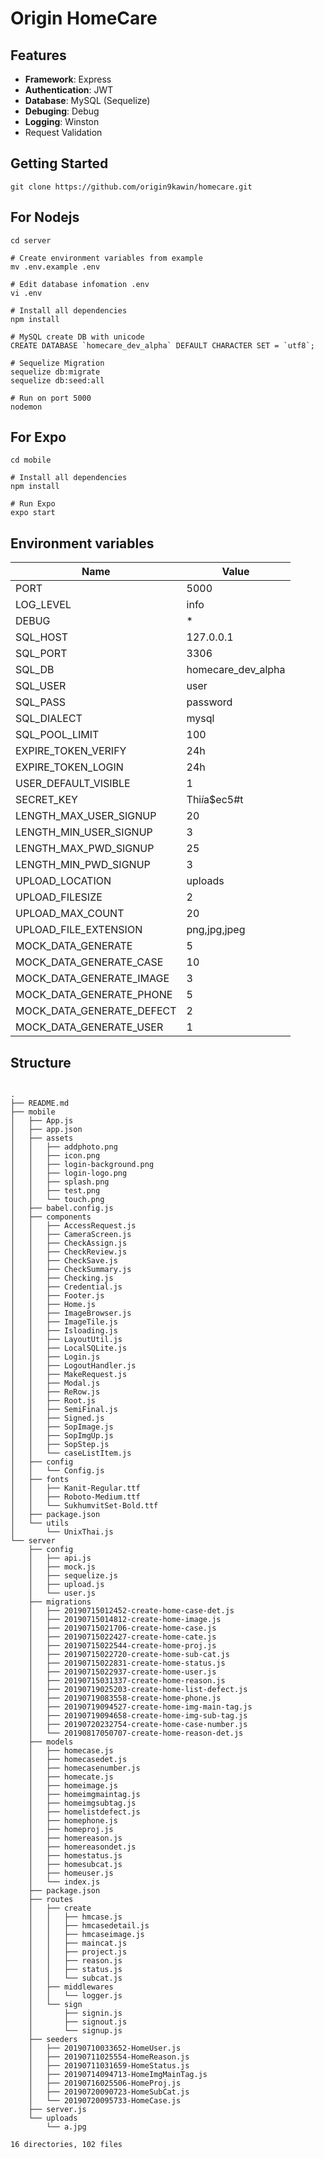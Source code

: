 
# Origin HomeCare


## Features
- **Framework**: Express
- **Authentication**: JWT
- **Database**: MySQL (Sequelize)
- **Debuging**: Debug
- **Logging**: Winston
- Request Validation

## Getting Started
```shell
git clone https://github.com/origin9kawin/homecare.git
```

## For Nodejs
```
cd server

# Create environment variables from example
mv .env.example .env

# Edit database infomation .env
vi .env

# Install all dependencies
npm install

# MySQL create DB with unicode
CREATE DATABASE `homecare_dev_alpha` DEFAULT CHARACTER SET = `utf8`;

# Sequelize Migration
sequelize db:migrate
sequelize db:seed:all

# Run on port 5000
nodemon
```

## For Expo
```
cd mobile

# Install all dependencies
npm install

# Run Expo
expo start
```


## Environment variables

Name | Value
------------ | -------------
PORT|5000
LOG_LEVEL|info
DEBUG|*
SQL_HOST|127.0.0.1
SQL_PORT|3306
SQL_DB|homecare_dev_alpha
SQL_USER|user
SQL_PASS|password
SQL_DIALECT|mysql
SQL_POOL_LIMIT|100
EXPIRE_TOKEN_VERIFY|24h
EXPIRE_TOKEN_LOGIN|24h
USER_DEFAULT_VISIBLE|1
SECRET_KEY|Thi$i$a$ec5#t
LENGTH_MAX_USER_SIGNUP|20
LENGTH_MIN_USER_SIGNUP|3
LENGTH_MAX_PWD_SIGNUP|25
LENGTH_MIN_PWD_SIGNUP|3
UPLOAD_LOCATION|uploads
UPLOAD_FILESIZE|2
UPLOAD_MAX_COUNT|20
UPLOAD_FILE_EXTENSION|png,jpg,jpeg
MOCK_DATA_GENERATE|5
MOCK_DATA_GENERATE_CASE|10
MOCK_DATA_GENERATE_IMAGE|3
MOCK_DATA_GENERATE_PHONE|5
MOCK_DATA_GENERATE_DEFECT|2
MOCK_DATA_GENERATE_USER|1

## Structure

```

.
├── README.md
├── mobile
│   ├── App.js
│   ├── app.json
│   ├── assets
│   │   ├── addphoto.png
│   │   ├── icon.png
│   │   ├── login-background.png
│   │   ├── login-logo.png
│   │   ├── splash.png
│   │   ├── test.png
│   │   └── touch.png
│   ├── babel.config.js
│   ├── components
│   │   ├── AccessRequest.js
│   │   ├── CameraScreen.js
│   │   ├── CheckAssign.js
│   │   ├── CheckReview.js
│   │   ├── CheckSave.js
│   │   ├── CheckSummary.js
│   │   ├── Checking.js
│   │   ├── Credential.js
│   │   ├── Footer.js
│   │   ├── Home.js
│   │   ├── ImageBrowser.js
│   │   ├── ImageTile.js
│   │   ├── Isloading.js
│   │   ├── LayoutUtil.js
│   │   ├── LocalSQLite.js
│   │   ├── Login.js
│   │   ├── LogoutHandler.js
│   │   ├── MakeRequest.js
│   │   ├── Modal.js
│   │   ├── ReRow.js
│   │   ├── Root.js
│   │   ├── SemiFinal.js
│   │   ├── Signed.js
│   │   ├── SopImage.js
│   │   ├── SopImgUp.js
│   │   ├── SopStep.js
│   │   └── caseListItem.js
│   ├── config
│   │   └── Config.js
│   ├── fonts
│   │   ├── Kanit-Regular.ttf
│   │   ├── Roboto-Medium.ttf
│   │   └── SukhumvitSet-Bold.ttf
│   ├── package.json
│   └── utils
│       └── UnixThai.js
└── server
    ├── config
    │   ├── api.js
    │   ├── mock.js
    │   ├── sequelize.js
    │   ├── upload.js
    │   └── user.js
    ├── migrations
    │   ├── 20190715012452-create-home-case-det.js
    │   ├── 20190715014812-create-home-image.js
    │   ├── 20190715021706-create-home-case.js
    │   ├── 20190715022427-create-home-cate.js
    │   ├── 20190715022544-create-home-proj.js
    │   ├── 20190715022720-create-home-sub-cat.js
    │   ├── 20190715022831-create-home-status.js
    │   ├── 20190715022937-create-home-user.js
    │   ├── 20190715031337-create-home-reason.js
    │   ├── 20190719025203-create-home-list-defect.js
    │   ├── 20190719083558-create-home-phone.js
    │   ├── 20190719094527-create-home-img-main-tag.js
    │   ├── 20190719094658-create-home-img-sub-tag.js
    │   ├── 20190720232754-create-home-case-number.js
    │   └── 20190817050707-create-home-reason-det.js
    ├── models
    │   ├── homecase.js
    │   ├── homecasedet.js
    │   ├── homecasenumber.js
    │   ├── homecate.js
    │   ├── homeimage.js
    │   ├── homeimgmaintag.js
    │   ├── homeimgsubtag.js
    │   ├── homelistdefect.js
    │   ├── homephone.js
    │   ├── homeproj.js
    │   ├── homereason.js
    │   ├── homereasondet.js
    │   ├── homestatus.js
    │   ├── homesubcat.js
    │   ├── homeuser.js
    │   └── index.js
    ├── package.json
    ├── routes
    │   ├── create
    │   │   ├── hmcase.js
    │   │   ├── hmcasedetail.js
    │   │   ├── hmcaseimage.js
    │   │   ├── maincat.js
    │   │   ├── project.js
    │   │   ├── reason.js
    │   │   ├── status.js
    │   │   └── subcat.js
    │   ├── middlewares
    │   │   └── logger.js
    │   └── sign
    │       ├── signin.js
    │       ├── signout.js
    │       └── signup.js
    ├── seeders
    │   ├── 20190710033652-HomeUser.js
    │   ├── 20190711025554-HomeReason.js
    │   ├── 20190711031659-HomeStatus.js
    │   ├── 20190714094713-HomeImgMainTag.js
    │   ├── 20190716025506-HomeProj.js
    │   ├── 20190720090723-HomeSubCat.js
    │   └── 20190720095733-HomeCase.js
    ├── server.js
    └── uploads
        └── a.jpg

16 directories, 102 files
```